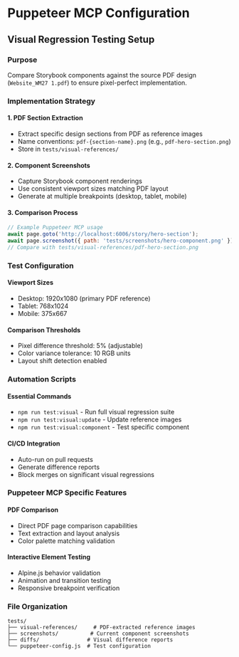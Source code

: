 # Puppeteer MCP Configuration

## Visual Regression Testing Setup

### Purpose
Compare Storybook components against the source PDF design (`Website_WM27 1.pdf`) to ensure pixel-perfect implementation.

### Implementation Strategy

#### 1. PDF Section Extraction
- Extract specific design sections from PDF as reference images
- Name conventions: `pdf-{section-name}.png` (e.g., `pdf-hero-section.png`)
- Store in `tests/visual-references/`

#### 2. Component Screenshots
- Capture Storybook component renderings
- Use consistent viewport sizes matching PDF layout
- Generate at multiple breakpoints (desktop, tablet, mobile)

#### 3. Comparison Process
```javascript
// Example Puppeteer MCP usage
await page.goto('http://localhost:6006/story/hero-section');
await page.screenshot({ path: 'tests/screenshots/hero-component.png' });
// Compare with tests/visual-references/pdf-hero-section.png
```

### Test Configuration

#### Viewport Sizes
- Desktop: 1920x1080 (primary PDF reference)
- Tablet: 768x1024
- Mobile: 375x667

#### Comparison Thresholds
- Pixel difference threshold: 5% (adjustable)
- Color variance tolerance: 10 RGB units
- Layout shift detection enabled

### Automation Scripts

#### Essential Commands
- `npm run test:visual` - Run full visual regression suite
- `npm run test:visual:update` - Update reference images
- `npm run test:visual:component` - Test specific component

#### CI/CD Integration
- Auto-run on pull requests
- Generate difference reports
- Block merges on significant visual regressions

### Puppeteer MCP Specific Features

#### PDF Comparison
- Direct PDF page comparison capabilities
- Text extraction and layout analysis
- Color palette matching validation

#### Interactive Element Testing
- Alpine.js behavior validation
- Animation and transition testing
- Responsive breakpoint verification

### File Organization
```
tests/
├── visual-references/     # PDF-extracted reference images
├── screenshots/          # Current component screenshots  
├── diffs/               # Visual difference reports
└── puppeteer-config.js  # Test configuration
```